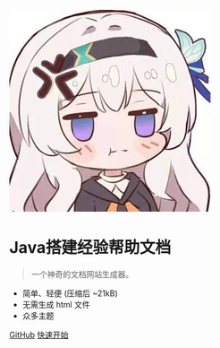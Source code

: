 <!-- _coverpage.md -->

![logo](icon.jpg)

# Java搭建经验帮助文档

> 一个神奇的文档网站生成器。
    
  - 简单、轻便 (压缩后 ~21kB)
  - 无需生成 html 文件
  - 众多主题

[GitHub](https://github.com/docsifyjs/docsify/)
[快速开始](README.md)